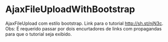 # AjaxFileUploadWithBootstrap
AjaxFileUpload com estilo bootstrap.
Link para o tutorial http://sh.st/njN3c.
Obs: É requerido passar por dois encurtadores de links com propagandas para que o tutorial seja exibido.

